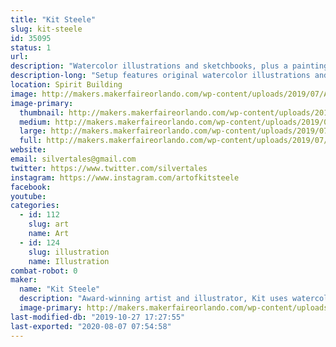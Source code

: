 ```yaml
---
title: "Kit Steele"
slug: kit-steele
id: 35095
status: 1
url: 
description: "Watercolor illustrations and sketchbooks, plus a painting station where I will paint live."
description-long: "Setup features original watercolor illustrations and reproductions, along with sketchbooks and coloring books. There will also be a station set up where I will paint live and demonstrate various watercolor painting techniques. There will be coloring pages and images to color and take away."
location: Spirit Building
image: http://makers.makerfaireorlando.com/wp-content/uploads/2019/07/A82AAE79-4A4A-45AE-9376-184F21603C81-1024x768.jpeg
image-primary:
  thumbnail: http://makers.makerfaireorlando.com/wp-content/uploads/2019/07/A82AAE79-4A4A-45AE-9376-184F21603C81-150x150.jpeg
  medium: http://makers.makerfaireorlando.com/wp-content/uploads/2019/07/A82AAE79-4A4A-45AE-9376-184F21603C81-300x225.jpeg
  large: http://makers.makerfaireorlando.com/wp-content/uploads/2019/07/A82AAE79-4A4A-45AE-9376-184F21603C81-1024x768.jpeg
  full: http://makers.makerfaireorlando.com/wp-content/uploads/2019/07/A82AAE79-4A4A-45AE-9376-184F21603C81.jpeg
website: 
email: silvertales@gmail.com
twitter: https://www.twitter.com/silvertales
instagram: https://www.instagram.com/artofkitsteele
facebook: 
youtube: 
categories:
  - id: 112
    slug: art
    name: Art
  - id: 124
    slug: illustration
    name: Illustration
combat-robot: 0
maker:
  name: "Kit Steele"
  description: "Award-winning artist and illustrator, Kit uses watercolor and mixed media to bring life to whimsical and fantastical creations. "
  image-primary: http://makers.makerfaireorlando.com/wp-content/uploads/2019/07/E3AF3777-BC48-4912-B63F-5BFCB455C089.jpeg
last-modified-db: "2019-10-27 17:27:55"
last-exported: "2020-08-07 07:54:58"
---
```

